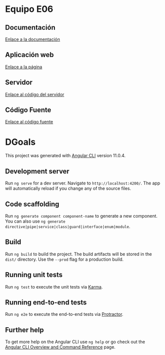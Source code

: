 # Equipo E06
## Documentación
[Enlace a la documentación](https://github.com/SyTW2020/E06/blob/main/Doc%20D-Goals.pdf)
## Aplicación web
[Enlace a la página](http://10.6.130.241/)
## Servidor 
[Enlace al código del servidor](https://github.com/SyTW2020/E06/tree/main/D-Goals/server)
## Código Fuente
[Enlace al código fuente](https://github.com/SyTW2020/E06/tree/main/D-Goals/src)

# DGoals

This project was generated with [Angular CLI](https://github.com/angular/angular-cli) version 11.0.4.

## Development server

Run `ng serve` for a dev server. Navigate to `http://localhost:4200/`. The app will automatically reload if you change any of the source files.

## Code scaffolding

Run `ng generate component component-name` to generate a new component. You can also use `ng generate directive|pipe|service|class|guard|interface|enum|module`.

## Build

Run `ng build` to build the project. The build artifacts will be stored in the `dist/` directory. Use the `--prod` flag for a production build.

## Running unit tests

Run `ng test` to execute the unit tests via [Karma](https://karma-runner.github.io).

## Running end-to-end tests

Run `ng e2e` to execute the end-to-end tests via [Protractor](http://www.protractortest.org/).

## Further help

To get more help on the Angular CLI use `ng help` or go check out the [Angular CLI Overview and Command Reference](https://angular.io/cli) page.

